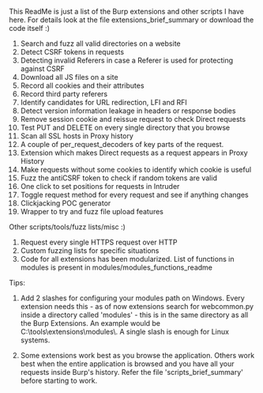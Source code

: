 This ReadMe is just a list of the Burp extensions and other scripts I have here. For details look at the file extensions_brief_summary or download the code itself :)

1. Search and fuzz all valid directories on a website
2. Detect CSRF tokens in requests
3. Detecting invalid Referers in case a Referer is used for protecting against CSRF
4. Download all JS files on a site
5. Record all cookies and their attributes
6. Record third party referers
7. Identify candidates for URL redirection, LFI and RFI
8. Detect version information leakage in headers or response bodies
9. Remove session cookie and reissue request to check Direct requests
10. Test PUT and DELETE on every single directory that you browse
11. Scan all SSL hosts in Proxy history
12. A couple of per_request_decoders of key parts of the request.
13. Extension which makes Direct requests as a request appears in Proxy History
14. Make requests without some cookies to identify which cookie is useful
15. Fuzz the antiCSRF token to check if random tokens are valid
16. One click to set positions for requests in Intruder
17. Toggle request method for every request and see if anything changes
18. Clickjacking POC generator
19. Wrapper to try and fuzz file upload features

Other scripts/tools/fuzz lists/misc :)

1. Request every single HTTPS request over HTTP
2. Custom fuzzing lists for specific situations
3. Code for all extensions has been modularized. List of functions in modules is present in modules/modules_functions_readme

Tips:
1. Add 2 slashes for configuring your modules path on Windows. Every extension needs this - as of now extensions search for webcommon.py inside a directory called 'modules' - this is in the same directory as all the Burp Extensions. An example would be C:\\tools\\extensions\\modules\\. A single slash is enough for Linux systems.

2. Some extensions work best as you browse the application. Others work best when the entire application is browsed and you have all your requests inside Burp's history. Refer the file 'scripts_brief_summary' before starting to work.
